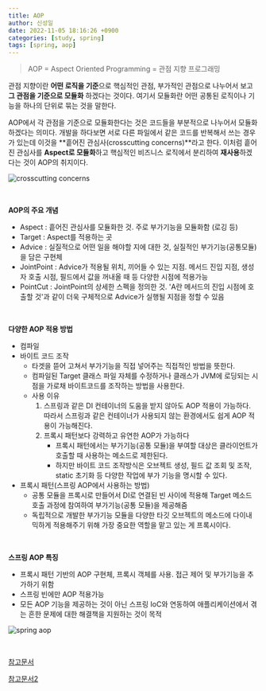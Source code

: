 ```yaml
---
title: AOP
author: 신성일
date: 2022-11-05 18:16:26 +0900
categories: [study, spring]
tags: [spring, aop]
---
```



> AOP = Aspect Oriented Programming = 관점 지향 프로그래밍

관점 지향이란 **어떤 로직을 기준**으로 핵심적인 관점, 부가적인 관점으로 나누어서 보고 **그 관점을 기준으로 모듈화** 하겠다는 것이다. 여기서 모듈화란 어떤 공통된 로직이나 기능을 하나의 단위로 묶는 것을 말한다.

AOP에서 각 관점을 기준으로 모듈화한다는 것은 코드들을 부분적으로 나누어서 모듈화하겠다는 의미다. 개발을 하다보면 서로 다른 파일에서 같은 코드를 반복해서 쓰는 경우가 있는데 이것을 **흩어진 관심사(crosscutting concerns)**라고 한다. 이처럼 흩어진 관심사를 **Aspect로 모듈화**하고 핵심적인 비즈니스 로직에서 분리하여 **재사용**하겠다는 것이 AOP의 취지이다.

![crosscutting concerns](https://user-images.githubusercontent.com/56240505/123369146-27997800-d5b8-11eb-9be7-dfd7a34a4f86.png)

<br/>

**AOP의 주요 개념**

-  Aspect : 흩어진 관심사를 모듈화한 것. 주로 부가기능을 모듈화함 (로깅 등)
-  Target : Aspect를 적용하는 곳
-  Advice : 실질적으로 어떤 일을 해야할 지에 대한 것, 실질적인 부가기능(공통모듈)을 담은 구현체
-  JointPoint : Advice가 적용될 위치, 끼어들 수 있는 지점. 메서드 진입 지점, 생성자 호출 시점, 필드에서 값을 꺼내올 때 등 다양한 시점에 적용가능
-  PointCut : JointPoint의 상세한 스펙을 정의한 것. 'A란 메서드의 진입 시점에 호출할 것'과 같이 더욱 구체적으로 Advice가 실행될 지점을 정할 수 있음

<br/>

**다양한 AOP 적용 방법**

-  컴파일
-  바이트 코드 조작
   -  타겟을 뜯어 고쳐서 부가기능을 직접 넣어주는 직접적인 방법을 뜻한다.
   -  컴파일된 Target 클래스 파일 자체를 수정하거나 클래스가 JVM에 로딩되는 시점을 가로채 바이트코드를 조작하는 방법을 사용한다.
   -  사용 이유
      1. 스프링과 같은 DI 컨테이너의 도움을 받지 않아도 AOP 적용이 가능하다. 따라서 스프링과 같은 컨테이너가 사용되지 않는 환경에서도 쉽게 AOP 적용이 가능해진다.
      2. 프록시 패턴보다 강력하고 유연한 AOP가 가능하다
         -  프록시 패턴에서는 부가기능(공통 모듈)을 부여할 대상은 클라이언트가 호출할 때 사용하는 메소드로 제한된다.
         -  하지만 바이트 코드 조작방식은 오브젝트 생성, 필드 값 조회 및 조작, static 초기화 등 다양한 작업에 부가 기능을 명시할 수 있다.
-  프록시 패턴(스프링 AOP에서 사용하는 방법)
   -  공통 모듈을 프록시로 만들어서 DI로 연결된 빈 사이에 적용해 Target 메소드 호출 과정에 참여하여 부가기능(공통 모듈)을 제공해줌
   -  독립적으로 개발한 부가기능 모듈을 다양한 타깃 오브젝트의 메소드에 다이내믹하게 적용해주기 위해 가장 중요한 역할을 맡고 있는 게 프록시이다.

<Br/>

**스프링 AOP 특징**

-  프록시 패턴 기반의 AOP 구현체, 프록시 객체를 사용. 접근 제어 및 부가기능을 추가하기 위함
-  스프링 빈에만 AOP 적용가능
-  모든 AOP 기능을 제공하는 것이 아닌 스프링 IoC와 연동하여 애플리케이션에서 겪는 흔한 문제에 대한 해결책을 지원하는 것이 목적

![spring aop](https://i0.wp.com/www.dineshonjava.com/wp-content/uploads/2017/03/Spring-AOP-Based-System.jpg)

<br/>

[참고문서](https://engkimbs.tistory.com/746)

[참고문서2](https://catsbi.oopy.io/fb62f86a-44d2-48e7-bb9d-8b937577c86c)
